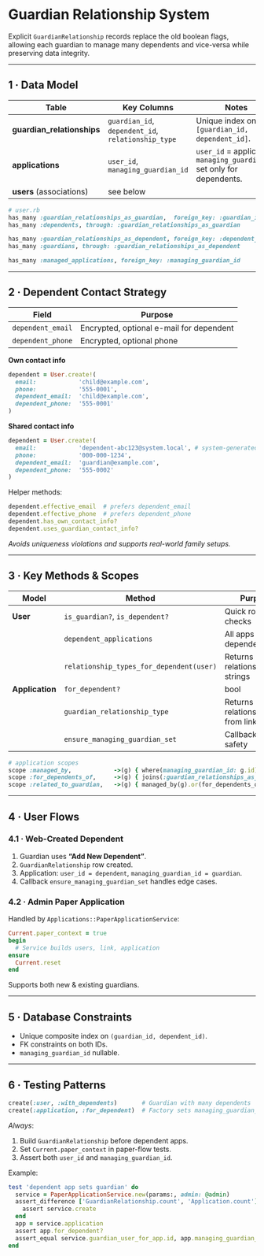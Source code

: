 # Guardian Relationship System

Explicit `GuardianRelationship` records replace the old boolean flags, allowing each guardian to manage many dependents and vice-versa while preserving data integrity.

---

## 1 · Data Model

| Table | Key Columns | Notes |
|-------|-------------|-------|
| **guardian_relationships** | `guardian_id`, `dependent_id`, `relationship_type` | Unique index on `[guardian_id, dependent_id]`. |
| **applications** | `user_id`, `managing_guardian_id` | `user_id` = applicant; `managing_guardian_id` set only for dependents. |
| **users** (associations) | see below | |

```ruby
# user.rb
has_many :guardian_relationships_as_guardian,  foreign_key: :guardian_id
has_many :dependents, through: :guardian_relationships_as_guardian

has_many :guardian_relationships_as_dependent, foreign_key: :dependent_id
has_many :guardians, through: :guardian_relationships_as_dependent

has_many :managed_applications, foreign_key: :managing_guardian_id
```

---

## 2 · Dependent Contact Strategy

| Field | Purpose |
|-------|---------|
| `dependent_email` | Encrypted, optional e-mail for dependent |
| `dependent_phone` | Encrypted, optional phone |

**Own contact info**

```ruby
dependent = User.create!(
  email:            'child@example.com',
  phone:            '555-0001',
  dependent_email:  'child@example.com',
  dependent_phone:  '555-0001'
)
```

**Shared contact info**

```ruby
dependent = User.create!(
  email:            'dependent-abc123@system.local', # system-generated unique
  phone:            '000-000-1234',
  dependent_email:  'guardian@example.com',
  dependent_phone:  '555-0002'
)
```

Helper methods:

```ruby
dependent.effective_email  # prefers dependent_email
dependent.effective_phone  # prefers dependent_phone
dependent.has_own_contact_info?
dependent.uses_guardian_contact_info?
```

*Avoids uniqueness violations and supports real-world family setups.*

---

## 3 · Key Methods & Scopes

| Model | Method | Purpose |
|-------|--------|---------|
| **User** | `is_guardian?`, `is_dependent?` | Quick role checks |
|  | `dependent_applications` | All apps for dependents |
|  | `relationship_types_for_dependent(user)` | Returns relationship strings |
| **Application** | `for_dependent?` | bool |
|  | `guardian_relationship_type` | Returns relationship_type from link |
|  | `ensure_managing_guardian_set` | Callback for safety |

```ruby
# application scopes
scope :managed_by,            ->(g) { where(managing_guardian_id: g.id) }
scope :for_dependents_of,     ->(g) { joins(:guardian_relationships_as_guardian).where(guardian_relationships: { guardian_id: g.id }) }
scope :related_to_guardian,   ->(g) { managed_by(g).or(for_dependents_of(g)) }
```

---

## 4 · User Flows

### 4.1 · Web-Created Dependent

1. Guardian uses **“Add New Dependent”**.  
2. `GuardianRelationship` row created.  
3. Application: `user_id = dependent`, `managing_guardian_id = guardian`.  
4. Callback `ensure_managing_guardian_set` handles edge cases.

### 4.2 · Admin Paper Application

Handled by `Applications::PaperApplicationService`:

```ruby
Current.paper_context = true
begin
  # Service builds users, link, application
ensure
  Current.reset
end
```

Supports both new & existing guardians.

---

## 5 · Database Constraints

* Unique composite index on `(guardian_id, dependent_id)`.  
* FK constraints on both IDs.  
* `managing_guardian_id` nullable.

---

## 6 · Testing Patterns

```ruby
create(:user, :with_dependents)       # Guardian with many dependents
create(:application, :for_dependent)  # Factory sets managing_guardian_id
```

*Always*:

1. Build `GuardianRelationship` before dependent apps.  
2. Set `Current.paper_context` in paper-flow tests.  
3. Assert both `user_id` and `managing_guardian_id`.

Example:

```ruby
test 'dependent app sets guardian' do
  service = PaperApplicationService.new(params:, admin: @admin)
  assert_difference ['GuardianRelationship.count', 'Application.count'] do
    assert service.create
  end
  app = service.application
  assert app.for_dependent?
  assert_equal service.guardian_user_for_app.id, app.managing_guardian_id
end
```